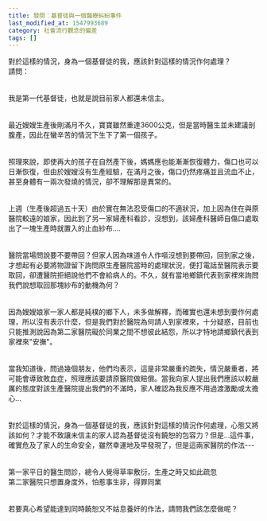 ```yaml
---
title: 發問：基督徒與一個醫療糾紛事件
last_modified_at: 1547993689
category: 社會流行觀念的偏差
tags: []
---
```


<p>對於這樣的情況，身為一個基督徒的我，應該針對這樣的情況作何處理？<br/><!--more-->請問：<br/><br/><br/>我是第一代基督徒，也就是說目前家人都還未信主。<br/><br/><br/>最近嫂嫂生產後剛滿月不久，寶寶雖然重達3600公克，但是當時醫生並未建議剖腹產，因此在蠻辛苦的情況下生下了第一個孩子。<br/><br/><br/>照理來說，即使再大的孩子在自然產下後，媽媽應也能漸漸恢復體力，傷口也可以日漸恢復，但由於嫂嫂沒有生產經驗，在滿月之後，傷口仍然疼痛並且流血不止，甚至身體有一兩次發燒的情況，卻不理解那是異常的。<br/><br/><br/>上週（生產後超過五十天）由於實在無法忍受傷口的不適狀況，加上因為住在與原醫院較遠的娘家，因此到了另一家婦產科看診，沒想到，該婦產科醫師自傷口處取出了一塊生產時就置入的止血紗布....<br/><br/><br/>醫院當場問說要不要帶回？但家人因為味道令人作嘔沒想到要帶回，回到家之後，才想起有必要將物證留下詢問原生產醫院當時的處理狀況，便打電話至醫院表示要取回，卻遭醫院拒絕說他們不會給病人的。不久，就有當地鄉鎮代表到家裡來詢問我們說想取回那塊紗布的動機為何？<br/><br/><br/>因為嫂嫂娘家一家人都是純樸的鄉下人，未多做解釋，而確實也還未想到要作何處理，所以沒有表示什麼，但是我們對於醫院為何請人到家裡來，十分疑惑，目前也只能推測說因為第二家醫院礙於同業之間不想彼此結怨，所以才特地請鄉鎮代表到家裡來"安撫"。<br/><br/><br/>當我知道後，問過幾個朋友，他們均表示，這是非常嚴重的疏失，情況嚴重者，將可能會導致敗血症，照理應該要請原醫院做賠償。當我向家人提出我們應該以較嚴厲的態度對該生產醫院提出我們的不滿時，家人確認為我反應不用過渡激勵或太擔心...<br/><br/><br/>對於這樣的情況，身為一個基督徒的我，應該針對這樣的情況作何處理，心態又將該如何？才能不致讓未信主的家人認為基督徒沒有饒恕的包容力？但是...這件事，確實危及了家人的生命安全，雖然幸運地及早發現了，但是這兩家醫院的作法---<br/><br/><br/>第一家平日的醫生問診，總令人覺得草率敷衍，生產之時又如此疏忽<br/>第二家醫院只想置身度外，怕惹事生非，得罪同業<br/><br/><br/>若要真心希望能達到同時饒恕又不姑息養奸的作法，請問我們該怎麼做呢？<br/><br/><br/></p>